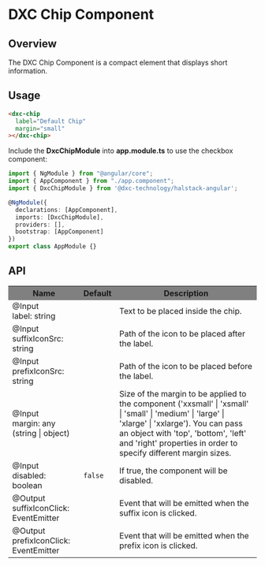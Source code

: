# DXC Chip Component

## Overview

The DXC Chip Component is a compact element that displays short information.

## Usage

```html
<dxc-chip
  label="Default Chip"
  margin="small"
></dxc-chip>
```

Include the **DxcChipModule** into **app.module.ts** to use the checkbox component:

```ts
import { NgModule } from "@angular/core";
import { AppComponent } from "./app.component";
import { DxcChipModule } from '@dxc-technology/halstack-angular';

@NgModule({
  declarations: [AppComponent],
  imports: [DxcChipModule],
  providers: [],
  bootstrap: [AppComponent]
})
export class AppModule {}
```

## API

<table>
  <tr style="background-color: grey">
    <th>Name</th>
    <th>Default</th>
    <th>Description</th>
  </tr>
  <tr>
    <td>@Input<br>label: string</td>
    <td></td>
    <td>Text to be placed inside the chip.</td>
  </tr>
  <tr>
    <td>@Input<br>suffixIconSrc: string</td>
    <td>
      <code></code>
    </td>
    <td>Path of the icon to be placed after the label.</td>
  </tr>
  <tr>
    <td>@Input<br>prefixIconSrc: string</td>
    <td>
      <code></code>
    </td>
    <td>Path of the icon to be placed before the label.</td>
  </tr>
  <tr>
    <td>@Input<br>margin: any (string | object)</td>
    <td></td>
    <td>
      Size of the margin to be applied to the component ('xxsmall' | 'xsmall' |
      'small' | 'medium' | 'large' | 'xlarge' | 'xxlarge'). You can pass an
      object with 'top', 'bottom', 'left' and 'right' properties in order to
      specify different margin sizes.
    </td>
  </tr>
  <tr>
    <td>@Input<br>disabled: boolean</td>
    <td><code>false</code></td>
    <td>
      If true, the component will be disabled.
    </td>
  </tr>
  <tr>
    <td>@Output<br>suffixIconClick: EventEmitter</td>
    <td>
    </td>
    <td>
     Event that will be emitted when the suffix icon is clicked.
    </td>
  </tr>
  <tr>
    <td>@Output<br>prefixIconClick: EventEmitter</td>
    <td>
    </td>
    <td>
      Event that will be emitted when the prefix icon is clicked.
    </td>
  </tr>
</table>
